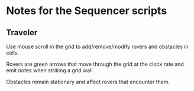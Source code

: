 # Notes for the Sequencer scripts

## Traveler

Use mouse scroll in the grid to add/remove/modify rovers and obstacles in cells.

Rovers are green arrows that move through the grid at the clock rate and emit notes when striking a grid wall.

Obstacles remain stationary and affect rovers that encounter them. 

